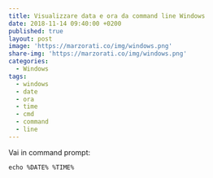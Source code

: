 ```yaml
---
title: Visualizzare data e ora da command line Windows
date: 2018-11-14 09:40:00 +0200
published: true
layout: post
image: 'https://marzorati.co/img/windows.png'
share-img: 'https://marzorati.co/img/windows.png'
categories:
  - Windows
tags:
  - windows
  - date
  - ora
  - time
  - cmd
  - command
  - line
---
```

Vai in command prompt:   

	echo %DATE% %TIME%